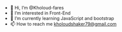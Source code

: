 - 👋 Hi, I’m @Kholoud-fares
- 👀 I’m interested in Front-End
- 🌱 I’m currently learning JavaScript and bootstrap
- 📫 How to reach me kholoudshaker79@gmail.com

<!---
Kholoud-fares/Kholoud-fares is a ✨ special ✨ repository because its `README.md` (this file) appears on your GitHub profile.
You can click the Preview link to take a look at your changes.
--->
